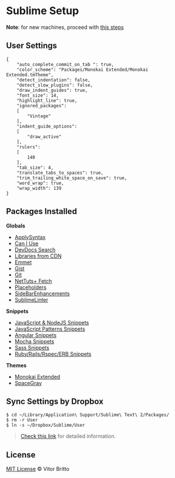 # Sublime Setup


**Note**: for new machines, proceed with [this steps](https://sublime.wbond.net/installation#st2)

## User Settings

    {
        "auto_complete_commit_on_tab ": true,
    	"color_scheme": "Packages/Monokai Extended/Monokai Extended.tmTheme",
    	"detect_indentation": false,
    	"detect_slow_plugins": false,
    	"draw_indent_guides": true,
    	"font_size": 14,
    	"highlight_line": true,
    	"ignored_packages":
    	[
    		"Vintage"
    	],
    	"indent_guide_options":
    	[
    		"draw_active"
    	],
    	"rulers":
    	[
    		140
    	],
    	"tab_size": 4,
    	"translate_tabs_to_spaces": true,
    	"trim_trailing_white_space_on_save": true,
    	"word_wrap": true,
    	"wrap_width": 139
    }


## Packages Installed

**Globals**

- [ApplySyntax]()
- [Can I Use]()
- [DevDocs Search]()
- [Libraries from CDN]()
- [Emmet](https://github.com/sergeche/emmet-sublime)
- [Gist](https://github.com/condemil/Gist)
- [Git](https://github.com/kemayo/sublime-text-git)
- [NetTuts+ Fetch](https://github.com/weslly/Nettuts-Fetch)
- [Placeholders](https://github.com/mrmartineau/Placeholders)
- [SideBarEnhancements](https://github.com/titoBouzout/SideBarEnhancements)
- [SublimeLinter](https://github.com/SublimeLinter/SublimeLinter-for-ST2)

**Snippets**

- [JavaScript & NodeJS Snippets](https://github.com/zenorocha/sublime-javascript-snippets)
- [JavaScript Patterns Snippets](https://github.com/caiogondim/js-patterns-sublime-snippets/)
- [Angular Snippets](https://github.com/maxhoffmann/angular-snippets)
- [Mocha Snippets](https://github.com/jfromaniello/sublime-mocha-snippets)
- [Sass Snippets](https://github.com/sublimebrasil/sublime-snippets-sass/)
- [Ruby/Rails/Rspec/ERB Snippets](https://github.com/j10io/railsdev-sublime-snippets)

**Themes**

- [Monokai Extended](https://github.com/jonschlinkert/sublime-monokai-extended)
- [SpaceGray](https://github.com/kkga/spacegray)


## Sync Settings by Dropbox

    $ cd ~/Library/Application\ Support/Sublime\ Text\ 2/Packages/
    $ rm -r User
    $ ln -s ~/Dropbox/Sublime/User

> [Check this link](https://sublime.wbond.net/docs/syncing) for detailed information.

## License

[MIT License](http://vitorbritto.mit-license.org/) © Vitor Britto

